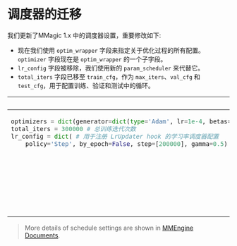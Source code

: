 # 调度器的迁移

我们更新了MMagic 1.x 中的调度器设置，重要修改如下:

- 现在我们使用 `optim_wrapper` 字段来指定关于优化过程的所有配置。`optimizer` 字段现在是 `optim_wrapper` 的一个子字段。
- `lr_config` 字段被移除，我们使用新的 `param_scheduler` 来代替它。
- `total_iters` 字段已移至 `train_cfg`，作为 `max_iters`、`val_cfg` 和 `test_cfg`，用于配置训练、验证和测试中的循环。

<table class="docutils">
<thead>
  <tr>
    <th> Original </th>
    <th> New </th>
<tbody>
<tr>
<td valign="top">

```python
optimizers = dict(generator=dict(type='Adam', lr=1e-4, betas=(0.9, 0.999)))   # 用于构建优化器的配置，支持 PyTorch 中的所有优化器，其参数与 PyTorch 中的参数相同。
total_iters = 300000 # 总训练迭代次数
lr_config = dict( # 用于注册 LrUpdater hook 的学习率调度器配置
    policy='Step', by_epoch=False, step=[200000], gamma=0.5)  # 调度器的策略
```

</td>

<td valign="top">

```python
optim_wrapper = dict(
    dict(
        type='OptimWrapper',
        optimizer=dict(type='Adam', lr=1e-4),
    )
)  # 用于构建优化器的配置，支持 PyTorch 中的所有优化器，其参数与 PyTorch 中的参数相同。
param_scheduler = dict(  # 学习策略的配置
    type='MultiStepLR', by_epoch=False, milestones=[200000], gamma=0.5)  # 调度器的策略
train_cfg = dict(
    type='IterBasedTrainLoop', max_iters=300000, val_interval=5000)  # 训练循环类型的配置
val_cfg = dict(type='ValLoop')  # 验证循环类型的名称
test_cfg = dict(type='TestLoop')  # 测试循环类型的名称
```

</td>

</tr>
</thead>
</table>

> More details of schedule settings are shown in [MMEngine Documents](https://github.com/open-mmlab/mmengine/blob/main/docs/en/migration/param_scheduler.md).
